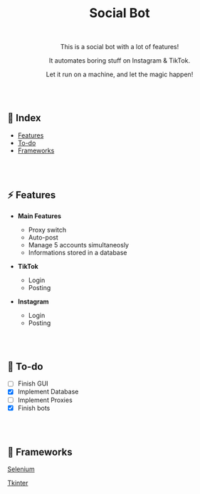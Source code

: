 <div align="center">

  <h1> Social Bot </h1>

  <br />

  <p>This is a social bot with a lot of features!</p>

  <p>It automates boring stuff on Instagram & TikTok.</p>

  <p>Let it run on a machine, and let the magic happen!</p>

</div>

<br />

<br />

## 📒 Index
*  [Features](https://github.com/andreaaazo/SocialBot#-features)
*  [To-do](https://github.com/andreaaazo/SocialBot#-to-do)
*  [Frameworks](https://github.com/andreaaazo/SocialBot#-frameworks)

<br />

<br />

## ⚡️ Features
* **Main Features**
  * Proxy switch
  * Auto-post
  * Manage 5 accounts simultaneosly
  * Informations stored in a database

* **TikTok**
  * Login
  * Posting

* **Instagram**
  * Login
  * Posting

<br />

<br />

## 👀 To-do
- [ ] Finish GUI
- [x] Implement Database
- [ ] Implement Proxies
- [x] Finish bots

<br />

<br />

## 🧬 Frameworks
[Selenium](https://github.com/SeleniumHQ/selenium)

[Tkinter](https://docs.python.org/3/library/tk.html)
